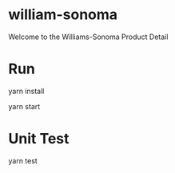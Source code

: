 # william-sonoma
Welcome to the Williams-Sonoma Product Detail

# Run
yarn install

yarn start

# Unit Test
yarn test